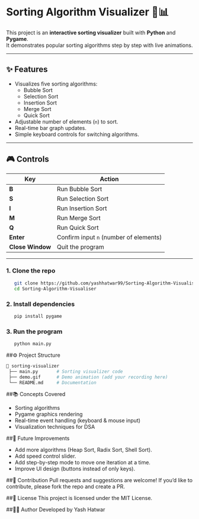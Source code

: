# Sorting Algorithm Visualizer 🎨📊

This project is an **interactive sorting visualizer** built with **Python** and **Pygame**.  
It demonstrates popular sorting algorithms step by step with live animations.  

---

## ✨ Features

- Visualizes five sorting algorithms:
  - Bubble Sort
  - Selection Sort
  - Insertion Sort
  - Merge Sort
  - Quick Sort
- Adjustable number of elements (`n`) to sort.
- Real-time bar graph updates.
- Simple keyboard controls for switching algorithms.

---

## 🎮 Controls

| Key     | Action                              |
|---------|-------------------------------------|
| **B**   | Run Bubble Sort                     |
| **S**   | Run Selection Sort                  |
| **I**   | Run Insertion Sort                  |
| **M**   | Run Merge Sort                      |
| **Q**   | Run Quick Sort                      |
| **Enter** | Confirm input `n` (number of elements) |
| **Close Window** | Quit the program           |

---
### 1. Clone the repo
```bash
   git clone https://github.com/yashhatwar99/Sorting-Algorithm-Visualiser.git
   cd Sorting-Algorithm-Visualiser
```

### 2. Install dependencies
```bash
   pip install pygame
```

### 3. Run the program
```bash
   python main.py
```

##⚙️ Project Structure
```bash
📂 sorting-visualizer
 ├── main.py       # Sorting visualizer code
 ├── demo.gif      # Demo animation (add your recording here)
 └── README.md     # Documentation
```

##📚 Concepts Covered
- Sorting algorithms
- Pygame graphics rendering
- Real-time event handling (keyboard & mouse input)
- Visualization techniques for DSA

##📝 Future Improvements
- Add more algorithms (Heap Sort, Radix Sort, Shell Sort).
- Add speed control slider.
- Add step-by-step mode to move one iteration at a time.
- Improve UI design (buttons instead of only keys).

##🤝 Contribution
Pull requests and suggestions are welcome!
If you’d like to contribute, please fork the repo and create a PR.

##📜 License
This project is licensed under the MIT License.

##👨‍💻 Author
Developed by Yash Hatwar

